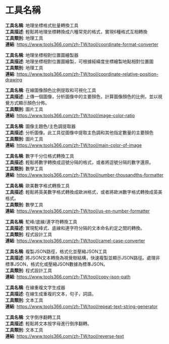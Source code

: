 # 工具名稱

**工具名稱**: 地理坐標格式批量轉換工具  
**工具描述**: 輕鬆將地理坐標轉換成六種常見的格式，實現6種格式互相轉換  
**工具類別**: 地理工具  
**連結**: https://www.tools366.com/zh-TW/tool/coordinate-format-converter


**工具名稱**: 地理坐標相對位置圖繪製器  
**工具描述**: 地理坐標相對位置圖繪製，可根據經緯度坐標繪製地點相對位置圖  
**工具類別**: 地理工具  
**連結**: https://www.tools366.com/zh-TW/tool/coordinate-relative-position-drawing


**工具名稱**: 在線圖像顏色比例提取和可視化工具  
**工具描述**: 上傳一個圖像，分析圖像中的主要顏色，計算圖像顏色的比例，並以視覺方式顯示顏色分佈。  
**工具類別**: 圖片工具  
**連結**: https://www.tools366.com/zh-TW/tool/image-color-ratio


**工具名稱**: 圖像主題色/主色調提取器  
**工具描述**: 分析圖像。此工具從圖像中提取主色調和其他指定數量的主要顏色  
**工具類別**: 圖片工具  
**連結**: https://www.tools366.com/zh-TW/tool/main-color-of-image


**工具名稱**: 數字千分位格式轉換工具  
**工具描述**: 輕鬆將數字轉換成逗號分隔的格式，或者將逗號分隔的數字還原。  
**工具類別**: 數學工具  
**連結**: https://www.tools366.com/zh-TW/tool/number-thousandths-formatter


**工具名稱**: 歐美數字格式轉換工具  
**工具描述**: 輕鬆將英美數字格式轉換成歐洲格式，或者將歐洲數字格式轉換成英美格式。  
**工具類別**: 數學工具  
**連結**: https://www.tools366.com/zh-TW/tool/us-en-number-formatter


**工具名稱**: 駝峰/底線/連字符轉換工具  
**工具描述**: 實現駝峰式、底線和連字符分隔的文本命名約定之間的轉換。  
**工具類別**: 程式設計工具  
**連結**: https://www.tools366.com/zh-TW/tool/camel-case-converter


**工具名稱**: 複製JSON路徑，格式化並壓縮JSON工具  
**工具描述**: 將JSON文本轉換為視覺樹結構，快速複製並顯示JSON路徑。處理非標準JSON，格式化或壓縮JSON數據為標準JSON。  
**工具類別**: 程式設計工具  
**連結**: https://www.tools366.com/zh-TW/tool/copy-json-path


**工具名稱**: 在線重複文字生成器  
**工具描述**: 在線生成重複的文本，句子，詞語。  
**工具類別**: 文本工具  
**連結**: https://www.tools366.com/zh-TW/tool/repeat-text-string-generator


**工具名稱**: 文字倒序翻轉工具  
**工具描述**: 輕鬆將文本按字母進行倒序翻轉。  
**工具類別**: 文本工具  
**連結**: https://www.tools366.com/zh-TW/tool/reverse-text


